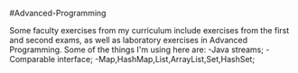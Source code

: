#Advanced-Programming

Some faculty exercises from my curriculum include exercises from the first and second exams, as well as laboratory exercises in Advanced Programming.
Some of the things I'm using here are:
-Java streams;
-Comparable interface;
-Map,HashMap,List,ArrayList,Set,HashSet;

